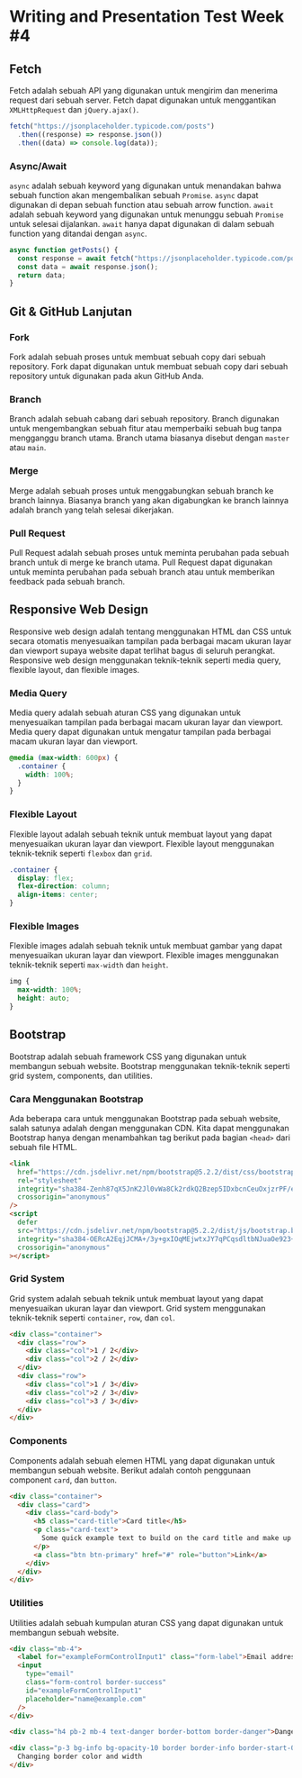 # Writing and Presentation Test Week #4

## Fetch

Fetch adalah sebuah API yang digunakan untuk mengirim dan menerima request dari sebuah server. Fetch dapat digunakan untuk menggantikan `XMLHttpRequest` dan `jQuery.ajax()`.

```js
fetch("https://jsonplaceholder.typicode.com/posts")
  .then((response) => response.json())
  .then((data) => console.log(data));
```

### Async/Await

`async` adalah sebuah keyword yang digunakan untuk menandakan bahwa sebuah function akan mengembalikan sebuah `Promise`. `async` dapat digunakan di depan sebuah function atau sebuah arrow function. `await` adalah sebuah keyword yang digunakan untuk menunggu sebuah `Promise` untuk selesai dijalankan. `await` hanya dapat digunakan di dalam sebuah function yang ditandai dengan `async`.

```js
async function getPosts() {
  const response = await fetch("https://jsonplaceholder.typicode.com/posts");
  const data = await response.json();
  return data;
}
```

## Git & GitHub Lanjutan

### Fork

Fork adalah sebuah proses untuk membuat sebuah copy dari sebuah repository. Fork dapat digunakan untuk membuat sebuah copy dari sebuah repository untuk digunakan pada akun GitHub Anda.

### Branch

Branch adalah sebuah cabang dari sebuah repository. Branch digunakan untuk mengembangkan sebuah fitur atau memperbaiki sebuah bug tanpa mengganggu branch utama. Branch utama biasanya disebut dengan `master` atau `main`.

### Merge

Merge adalah sebuah proses untuk menggabungkan sebuah branch ke branch lainnya. Biasanya branch yang akan digabungkan ke branch lainnya adalah branch yang telah selesai dikerjakan.

### Pull Request

Pull Request adalah sebuah proses untuk meminta perubahan pada sebuah branch untuk di merge ke branch utama. Pull Request dapat digunakan untuk meminta perubahan pada sebuah branch atau untuk memberikan feedback pada sebuah branch.

## Responsive Web Design

Responsive web design adalah tentang menggunakan HTML dan CSS untuk secara otomatis menyesuaikan tampilan pada berbagai macam ukuran layar dan viewport supaya website dapat terlihat bagus di seluruh perangkat. Responsive web design menggunakan teknik-teknik seperti media query, flexible layout, dan flexible images.

### Media Query

Media query adalah sebuah aturan CSS yang digunakan untuk menyesuaikan tampilan pada berbagai macam ukuran layar dan viewport. Media query dapat digunakan untuk mengatur tampilan pada berbagai macam ukuran layar dan viewport.

```css
@media (max-width: 600px) {
  .container {
    width: 100%;
  }
}
```

### Flexible Layout

Flexible layout adalah sebuah teknik untuk membuat layout yang dapat menyesuaikan ukuran layar dan viewport. Flexible layout menggunakan teknik-teknik seperti `flexbox` dan `grid`.

```css
.container {
  display: flex;
  flex-direction: column;
  align-items: center;
}
```

### Flexible Images

Flexible images adalah sebuah teknik untuk membuat gambar yang dapat menyesuaikan ukuran layar dan viewport. Flexible images menggunakan teknik-teknik seperti `max-width` dan `height`.

```css
img {
  max-width: 100%;
  height: auto;
}
```

## Bootstrap

Bootstrap adalah sebuah framework CSS yang digunakan untuk membangun sebuah website. Bootstrap menggunakan teknik-teknik seperti grid system, components, dan utilities.

### Cara Menggunakan Bootstrap

Ada beberapa cara untuk menggunakan Bootstrap pada sebuah website, salah satunya adalah dengan menggunakan CDN. Kita dapat menggunakan Bootstrap hanya dengan menambahkan tag berikut pada bagian `<head>` dari sebuah file HTML.

```html
<link
  href="https://cdn.jsdelivr.net/npm/bootstrap@5.2.2/dist/css/bootstrap.min.css"
  rel="stylesheet"
  integrity="sha384-Zenh87qX5JnK2Jl0vWa8Ck2rdkQ2Bzep5IDxbcnCeuOxjzrPF/et3URy9Bv1WTRi"
  crossorigin="anonymous"
/>
<script
  defer
  src="https://cdn.jsdelivr.net/npm/bootstrap@5.2.2/dist/js/bootstrap.bundle.min.js"
  integrity="sha384-OERcA2EqjJCMA+/3y+gxIOqMEjwtxJY7qPCqsdltbNJuaOe923+mo//f6V8Qbsw3"
  crossorigin="anonymous"
></script>
```

### Grid System

Grid system adalah sebuah teknik untuk membuat layout yang dapat menyesuaikan ukuran layar dan viewport. Grid system menggunakan teknik-teknik seperti `container`, `row`, dan `col`.

```html
<div class="container">
  <div class="row">
    <div class="col">1 / 2</div>
    <div class="col">2 / 2</div>
  </div>
  <div class="row">
    <div class="col">1 / 3</div>
    <div class="col">2 / 3</div>
    <div class="col">3 / 3</div>
  </div>
</div>
```

### Components

Components adalah sebuah elemen HTML yang dapat digunakan untuk membangun sebuah website. Berikut adalah contoh penggunaan component `card`, dan `button`.

```html
<div class="container">
  <div class="card">
    <div class="card-body">
      <h5 class="card-title">Card title</h5>
      <p class="card-text">
        Some quick example text to build on the card title and make up the bulk of the card's content.
      </p>
      <a class="btn btn-primary" href="#" role="button">Link</a>
    </div>
  </div>
</div>
```

### Utilities

Utilities adalah sebuah kumpulan aturan CSS yang dapat digunakan untuk membangun sebuah website.

```html
<div class="mb-4">
  <label for="exampleFormControlInput1" class="form-label">Email address</label>
  <input
    type="email"
    class="form-control border-success"
    id="exampleFormControlInput1"
    placeholder="name@example.com"
  />
</div>

<div class="h4 pb-2 mb-4 text-danger border-bottom border-danger">Dangerous heading</div>

<div class="p-3 bg-info bg-opacity-10 border border-info border-start-0 rounded-end">
  Changing border color and width
</div>
```
